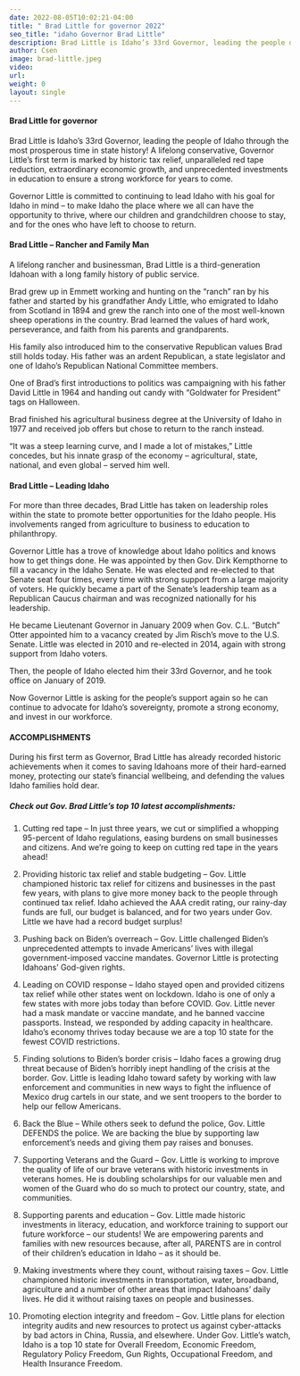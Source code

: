 ```yaml
---
date: 2022-08-05T10:02:21-04:00
title: " Brad Little for governor 2022"
seo_title: "idaho Governor Brad Little"
description: Brad Little is Idaho’s 33rd Governor, leading the people of Idaho through the most prosperous time in state history!
author: Csen
image: brad-little.jpeg
video:
url: 
weight: 0
layout: single
---
```


#### Brad Little for governor 
Brad Little is Idaho’s 33rd Governor, leading the people of Idaho through the most prosperous time in state history!
A lifelong conservative, Governor Little’s first term is marked by historic tax relief, unparalleled red tape reduction, extraordinary economic growth, and unprecedented investments in education to ensure a strong workforce for years to come.

Governor Little is committed to continuing to lead Idaho with his goal for Idaho in mind – to make Idaho the place where we all can have the opportunity to thrive, where our children and grandchildren choose to stay, and for the ones who have left to choose to return.


#### Brad Little – Rancher and Family Man

A lifelong rancher and businessman, Brad Little is a third-generation Idahoan with a long family history of public service.

Brad grew up in Emmett working and hunting on the “ranch” ran by his father and started by his grandfather Andy Little, who emigrated to Idaho from Scotland in 1894 and grew the ranch into one of the most well-known sheep operations in the country. Brad learned the values of hard work, perseverance, and faith from his parents and grandparents.

His family also introduced him to the conservative Republican values Brad still holds today. His father was an ardent Republican, a state legislator and one of Idaho’s Republican National Committee members.

One of Brad’s first introductions to politics was campaigning with his father David Little in 1964 and handing out candy with “Goldwater for President” tags on Halloween.

Brad finished his agricultural business degree at the University of Idaho in 1977 and received job offers but chose to return to the ranch instead.

“It was a steep learning curve, and I made a lot of mistakes,” Little concedes, but his innate grasp of the economy – agricultural, state, national, and even global – served him well.

#### Brad Little – Leading Idaho

For more than three decades, Brad Little has taken on leadership roles within the state to promote better opportunities for the Idaho people. His involvements ranged from agriculture to business to education to philanthropy.

Governor Little has a trove of knowledge about Idaho politics and knows how to get things done. He was appointed by then Gov. Dirk Kempthorne to fill a vacancy in the Idaho Senate. He was elected and re-elected to that Senate seat four times, every time with strong support from a large majority of voters. He quickly became a part of the Senate’s leadership team as a Republican Caucus chairman and was recognized nationally for his leadership.

He became Lieutenant Governor in January 2009 when Gov. C.L. “Butch” Otter appointed him to a vacancy created by Jim Risch’s move to the U.S. Senate. Little was elected in 2010 and re-elected in 2014, again with strong support from Idaho voters.

Then, the people of Idaho elected him their 33rd Governor, and he took office on January of 2019.

Now Governor Little is asking for the people’s support again so he can continue to advocate for Idaho’s sovereignty, promote a strong economy, and invest in our workforce.

#### ACCOMPLISHMENTS
During his first term as Governor, Brad Little has already recorded historic achievements when it comes to saving Idahoans more of their hard-earned money, protecting our state’s financial wellbeing, and defending the values Idaho families hold dear.

##### Check out Gov. Brad Little’s top 10 latest accomplishments:

1. Cutting red tape – In just three years, we cut or simplified a whopping 95-percent of Idaho regulations, easing burdens on small businesses and citizens. And we’re going to keep on cutting red tape in the years ahead!

2. Providing historic tax relief and stable budgeting – Gov. Little championed historic tax relief for citizens and businesses in the past few years, with plans to give more money back to the people through continued tax relief. Idaho achieved the AAA credit rating, our rainy-day funds are full, our budget is balanced, and for two years under Gov. Little we have had a record budget surplus!

3. Pushing back on Biden’s overreach – Gov. Little challenged Biden’s unprecedented attempts to invade Americans’ lives with illegal government-imposed vaccine mandates. Governor Little is protecting Idahoans’ God-given rights.

4. Leading on COVID response – Idaho stayed open and provided citizens tax relief while other states went on lockdown. Idaho is one of only a few states with more jobs today than before COVID. Gov. Little never had a mask mandate or vaccine mandate, and he banned vaccine passports. Instead, we responded by adding capacity in healthcare. Idaho’s economy thrives today because we are a top 10 state for the fewest COVID restrictions.

5. Finding solutions to Biden’s border crisis – Idaho faces a growing drug threat because of Biden’s horribly inept handling of the crisis at the border. Gov. Little is leading Idaho toward safety by working with law enforcement and communities in new ways to fight the influence of Mexico drug cartels in our state, and we sent troopers to the border to help our fellow Americans.

6. Back the Blue – While others seek to defund the police, Gov. Little DEFENDS the police. We are backing the blue by supporting law enforcement’s needs and giving them pay raises and bonuses.

7. Supporting Veterans and the Guard – Gov. Little is working to improve the quality of life of our brave veterans with historic investments in veterans homes. He is doubling scholarships for our valuable men and women of the Guard who do so much to protect our country, state, and communities.

8. Supporting parents and education – Gov. Little made historic investments in literacy, education, and workforce training to support our future workforce – our students! We are empowering parents and families with new resources because, after all, PARENTS are in control of their children’s education in Idaho – as it should be.

9. Making investments where they count, without raising taxes – Gov. Little championed historic investments in transportation, water, broadband, agriculture and a number of other areas that impact Idahoans’ daily lives. He did it without raising taxes on people and businesses.

10. Promoting election integrity and freedom – Gov. Little plans for election integrity audits and new resources to protect us against cyber-attacks by bad actors in China, Russia, and elsewhere. Under Gov. Little’s watch, Idaho is a top 10 state for Overall Freedom, Economic Freedom, Regulatory Policy Freedom, Gun Rights, Occupational Freedom, and Health Insurance Freedom.